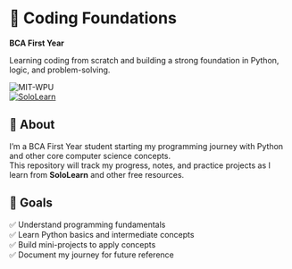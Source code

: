 # 🌱 Coding Foundations  
**BCA First Year**  

Learning coding from scratch and building a strong foundation in Python, logic, and problem-solving.  

![MIT-WPU](https://img.shields.io/badge/Studying_at-MIT_WPU-002E6D?style=flat)  
[![SoloLearn](https://img.shields.io/badge/SoloLearn-3a464b?style=flat&logo=sololearn&logoColor=white)](https://www.sololearn.com/en/profile/34103356)  


## 📖 About  
I’m a BCA First Year student starting my programming journey with Python and other core computer science concepts.  
This repository will track my progress, notes, and practice projects as I learn from **SoloLearn** and other free resources.  


## 🎯 Goals  
✅ Understand programming fundamentals  
✅ Learn Python basics and intermediate concepts  
✅ Build mini-projects to apply concepts  
✅ Document my journey for future reference  


